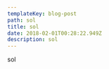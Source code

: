 ```yaml
---
templateKey: blog-post
path: sol
title: sol
date: 2018-02-01T00:28:22.949Z
description: sol
---
```

sol

